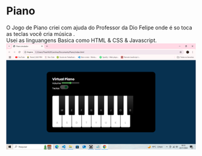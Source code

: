 # Piano 
O Jogo de Piano criei com ajuda do Professor da Dio Felipe onde é so toca as teclas você cria música .
<br>
Usei as linguangens Basica como HTML & CSS & Javascript.
<br>
<img src="https://github.com/Thais-enf/Piano/blob/48f1706660198f5bd12d3feb8903f71fb8838334/src/Captura%20de%20Tela%20(35).png" width=590px;>
<br>
